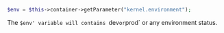```php
$env = $this->container->getParameter("kernel.environment");
```

The `$env' variable will contains `dev` or `prod` or any environment status.
